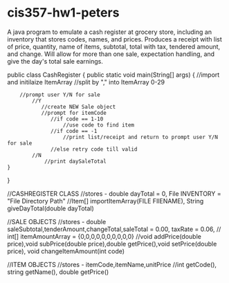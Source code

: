 # cis357-hw1-peters
A java program to emulate a cash register at grocery store, including an inventory that stores codes, names, and prices. Produces a receipt with list of price, quantity, name of items, subtotal, total with tax, tendered amount, and change. Will allow for more than one sale, expectation handling, and give the day's total sale earnings.


public class CashRegister {
    public static void main(String[] args) {
        //import and initilaize ItemArray
            //split by "," into ItemArray 0-29
        
        //prompt user Y/N for sale
            //Y
               //create NEW Sale object
               //prompt for itemCode
                  //if code == 1-10
                      //use code to find item
                  //if code == -1
                      //print list/receipt and return to prompt user Y/N for sale
                  //else retry code till valid
            //N
                //print daySaleTotal
    }
}

//CASHREGISTER CLASS
//stores - double dayTotal = 0, File INVENTORY = "File Directory Path" 
//Item[] importItemArray(FILE FIlENAME), String giveDayTotal(double dayTotal)

//SALE OBJECTS
//stores - double saleSubtotal,tenderAmount,changeTotal,saleTotal = 0.00, taxRate = 0.06,
//    int[] itemAmountArray = {0,0,0,0,0,0,0,0,0,0}
//void addPrice(double price),void subPrice(double price),double getPrice(),void setPrice(double price), void changeItemAmount(int code)

//ITEM OBJECTS
//stores - itemCode,itemName,unitPrice
//int getCode(), string getName(), double getPrice()
